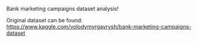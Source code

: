 Bank marketing campaigns dataset analysis!

Original dataset can be found:
https://www.kaggle.com/volodymyrgavrysh/bank-marketing-campaigns-dataset
